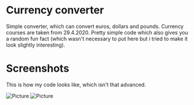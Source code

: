 # Currency converter
Simple converter, which can convert euros, dollars and pounds. Currency courses are taken from 29.4.2020. 
Pretty simple code which also gives you a random fun fact (which wasn't necessary to put here but i tried to make it look slightly interesting).

# Screenshots
This is how my code looks like, which isn't that advanced.

![Picture](https://user-images.githubusercontent.com/64441448/80680967-6a50e480-8ac8-11ea-99b0-6a8441eb73d6.png "Pic")
![Picture](https://user-images.githubusercontent.com/64441448/80686446-64abcc80-8ad1-11ea-960d-bf42257bc10b.png "kuva")
